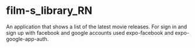 # film-s_library_RN
An application that shows a list of the latest movie releases.
For sign in and sign up with facebook and google accounts used expo-facebook and expo-google-app-auth.
